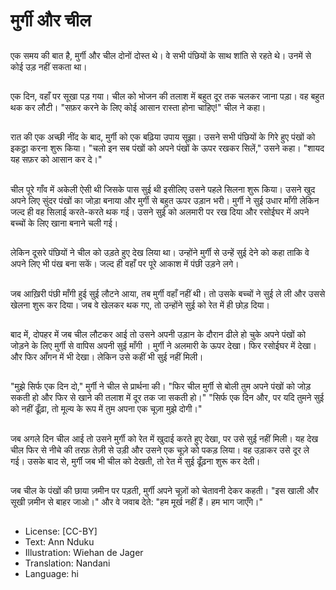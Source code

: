 # मुर्गी और चील

##
एक समय की बात है, मुर्गी और चील दोनों दोस्त थे। वे सभी पंछियों के साथ शांति से रहते थे। उनमें से कोई उड़ नहीं सकता था।

##
एक दिन, वहाँ पर सूखा पड़ गया। चील को भोजन की तलाश में बहुत दूर तक चलकर जाना पड़ा। वह बहुत थक कर लौटी। "सफ़र करने के लिए कोई आसान रास्ता होना चाहिए!" चील ने कहा।

##
रात की एक अच्छी नींद के बाद, मुर्गी को एक बढ़िया उपाय सूझा। उसने सभी पंछियों के गिरे हुए पंखों को इकट्ठा करना शुरू किया। "चलो इन सब पंखों को अपने पंखों के ऊपर रखकर सिलें," उसने कहा। "शायद यह सफ़र को आसान कर दे।"

##
चील पूरे गाँव में अकेली ऐसी थी जिसके पास सुई थी इसीलिए उसने पहले सिलना शुरू किया। उसने खुद अपने लिए सुंदर पंखों का जोड़ा बनाया और मुर्गी से बहुत ऊपर उड़ान भरी। मुर्गी ने सुई उधार माँगी लेकिन जल्द ही वह सिलाई करते-करते थक गई। उसने सुई को अलमारी पर रख दिया और रसोईघर में अपने बच्चों के लिए खाना बनाने चली गई।

##
लेकिन दूसरे पंछियों ने चील को उड़ते हुए देख लिया था। उन्होंने मुर्गी से उन्हें सुई देने को कहा ताकि वे अपने लिए भी पंख बना सकें। जल्द ही वहाँ पर पूरे आकाश में पंछी उड़ने लगे।

##
जब आख़िरी पंछी माँगी  हुई सुई लौटने आया, तब मुर्गी वहाँ नहीं थी। तो उसके बच्चों ने सुई ले ली और उससे खेलना शुरू कर दिया। जब वे खेलकर थक गए, तो उन्होंने सुई को रेत में ही छोड़ दिया।

##
बाद में, दोपहर में जब चील लौटकर आई तो उसने अपनी उड़ान के दौरान ढीले हो चुके अपने पंखों को जोड़ने के लिए मुर्गी से वापिस अपनी सुई माँगी । मुर्गी ने अलमारी के ऊपर देखा। फिर रसोईघर में देखा। और फिर आँगन में भी देखा। लेकिन उसे कहीं भी सुई नहीं मिली।

##
"मुझे सिर्फ एक दिन दो," मुर्गी ने चील से प्रार्थना की। "फिर चील मुर्गी से बोली तुम अपने पंखों को जोड़ सकती हो और फिर से खाने की तलाश में दूर तक जा सकती हो।" "सिर्फ एक दिन और, पर यदि तुमने सुई को नहीं ढूँढ़ा, तो मूल्य के रूप में तुम अपना एक चूज़ा मुझे दोगी।"

##
जब अगले दिन चील आई तो उसने मुर्गी को रेत में खुदाई करते हुए देखा, पर उसे सुई नहीं मिली। यह देख चील फिर से नीचे की तरफ़ तेज़ी से उड़ी और उसने एक चूज़े को पकड़ लिया। वह उड़ाकर उसे दूर ले गई। उसके बाद से, मुर्गी जब भी चील को देखती, तो रेत में सुई ढूँढ़ना शुरू कर देती।

##
जब चील के पंखों की छाया ज़मीन पर पड़ती, मुर्गी अपने चूज़ों को चेतावनी देकर कहती। "इस खाली और सूखी ज़मीन से बाहर जाओ।" और वे जवाब देते: "हम मूर्ख नहीं हैं। हम भाग जाएँगे।"

##
* License: [CC-BY]
* Text: Ann Nduku
* Illustration: Wiehan de Jager
* Translation: Nandani
* Language: hi

